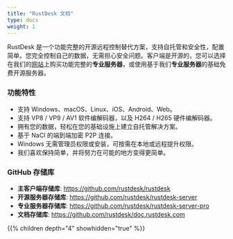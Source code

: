 ```yaml
---
title: "RustDesk 文档"
type: docs
weight: 1
---
```


RustDesk 是一个功能完整的开源远程控制替代方案，支持自托管和安全性，配置简单。您完全控制自己的数据，无需担心安全问题。客户端是开源的，您可以选择在我们的[网站](https://rustdesk.com)上购买功能完整的**专业服务器**，或使用基于我们**专业服务器**的基础免费开源服务器。

### 功能特性
- 支持 Windows、macOS、Linux、iOS、Android、Web。
- 支持 VP8 / VP9 / AV1 软件编解码器，以及 H264 / H265 硬件编解码器。
- 拥有您的数据，轻松在您的基础设施上建立自托管解决方案。
- 基于 NaCl 的端到端加密 P2P 连接。
- Windows 无需管理员权限或安装，可按需在本地或远程提升权限。
- 我们喜欢保持简单，并将努力在可能的地方变得更简单。

### GitHub 存储库
- **主客户端存储库**: https://github.com/rustdesk/rustdesk
- **开源服务器存储库**: https://github.com/rustdesk/rustdesk-server
- **专业服务器存储库**: https://github.com/rustdesk/rustdesk-server-pro
- **文档存储库**: https://github.com/rustdesk/doc.rustdesk.com

{{% children depth="4" showhidden="true" %}}
